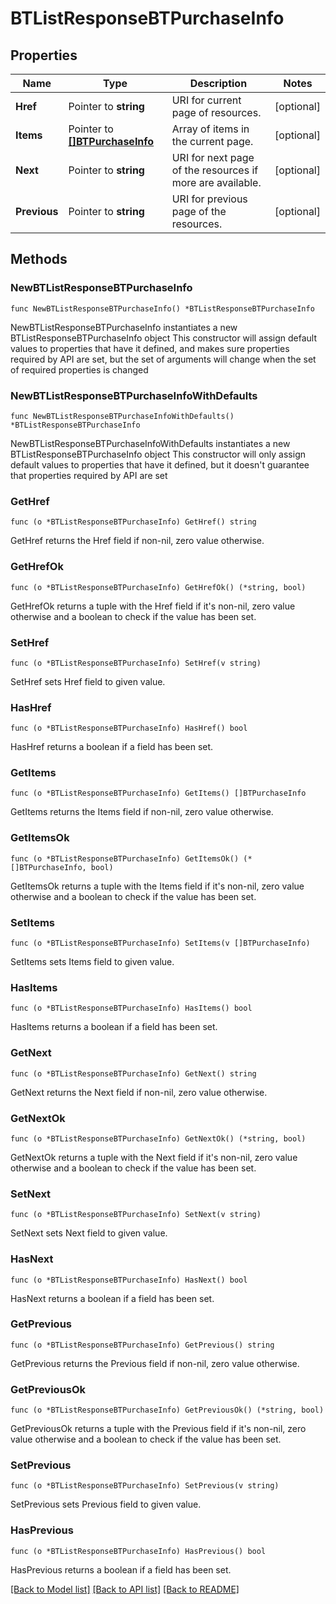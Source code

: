 # BTListResponseBTPurchaseInfo

## Properties

Name | Type | Description | Notes
------------ | ------------- | ------------- | -------------
**Href** | Pointer to **string** | URI for current page of resources. | [optional] 
**Items** | Pointer to [**[]BTPurchaseInfo**](BTPurchaseInfo.md) | Array of items in the current page. | [optional] 
**Next** | Pointer to **string** | URI for next page of the resources if more are available. | [optional] 
**Previous** | Pointer to **string** | URI for previous page of the resources. | [optional] 

## Methods

### NewBTListResponseBTPurchaseInfo

`func NewBTListResponseBTPurchaseInfo() *BTListResponseBTPurchaseInfo`

NewBTListResponseBTPurchaseInfo instantiates a new BTListResponseBTPurchaseInfo object
This constructor will assign default values to properties that have it defined,
and makes sure properties required by API are set, but the set of arguments
will change when the set of required properties is changed

### NewBTListResponseBTPurchaseInfoWithDefaults

`func NewBTListResponseBTPurchaseInfoWithDefaults() *BTListResponseBTPurchaseInfo`

NewBTListResponseBTPurchaseInfoWithDefaults instantiates a new BTListResponseBTPurchaseInfo object
This constructor will only assign default values to properties that have it defined,
but it doesn't guarantee that properties required by API are set

### GetHref

`func (o *BTListResponseBTPurchaseInfo) GetHref() string`

GetHref returns the Href field if non-nil, zero value otherwise.

### GetHrefOk

`func (o *BTListResponseBTPurchaseInfo) GetHrefOk() (*string, bool)`

GetHrefOk returns a tuple with the Href field if it's non-nil, zero value otherwise
and a boolean to check if the value has been set.

### SetHref

`func (o *BTListResponseBTPurchaseInfo) SetHref(v string)`

SetHref sets Href field to given value.

### HasHref

`func (o *BTListResponseBTPurchaseInfo) HasHref() bool`

HasHref returns a boolean if a field has been set.

### GetItems

`func (o *BTListResponseBTPurchaseInfo) GetItems() []BTPurchaseInfo`

GetItems returns the Items field if non-nil, zero value otherwise.

### GetItemsOk

`func (o *BTListResponseBTPurchaseInfo) GetItemsOk() (*[]BTPurchaseInfo, bool)`

GetItemsOk returns a tuple with the Items field if it's non-nil, zero value otherwise
and a boolean to check if the value has been set.

### SetItems

`func (o *BTListResponseBTPurchaseInfo) SetItems(v []BTPurchaseInfo)`

SetItems sets Items field to given value.

### HasItems

`func (o *BTListResponseBTPurchaseInfo) HasItems() bool`

HasItems returns a boolean if a field has been set.

### GetNext

`func (o *BTListResponseBTPurchaseInfo) GetNext() string`

GetNext returns the Next field if non-nil, zero value otherwise.

### GetNextOk

`func (o *BTListResponseBTPurchaseInfo) GetNextOk() (*string, bool)`

GetNextOk returns a tuple with the Next field if it's non-nil, zero value otherwise
and a boolean to check if the value has been set.

### SetNext

`func (o *BTListResponseBTPurchaseInfo) SetNext(v string)`

SetNext sets Next field to given value.

### HasNext

`func (o *BTListResponseBTPurchaseInfo) HasNext() bool`

HasNext returns a boolean if a field has been set.

### GetPrevious

`func (o *BTListResponseBTPurchaseInfo) GetPrevious() string`

GetPrevious returns the Previous field if non-nil, zero value otherwise.

### GetPreviousOk

`func (o *BTListResponseBTPurchaseInfo) GetPreviousOk() (*string, bool)`

GetPreviousOk returns a tuple with the Previous field if it's non-nil, zero value otherwise
and a boolean to check if the value has been set.

### SetPrevious

`func (o *BTListResponseBTPurchaseInfo) SetPrevious(v string)`

SetPrevious sets Previous field to given value.

### HasPrevious

`func (o *BTListResponseBTPurchaseInfo) HasPrevious() bool`

HasPrevious returns a boolean if a field has been set.


[[Back to Model list]](../README.md#documentation-for-models) [[Back to API list]](../README.md#documentation-for-api-endpoints) [[Back to README]](../README.md)


